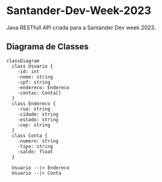 # Santander-Dev-Week-2023
Java RESTfull API criada para a Santander Dev week 2023.

## Diagrama de Classes

```mermaid
classDiagram
  class Usuario {
    -id: int
    -nome: string
    -cpf: string
    -endereco: Endereco
    -contas: Conta[]
  }
  class Endereco {
    -rua: string
    -cidade: string
    -estado: string
    -cep: string
  }
  class Conta {
    -numero: string
    -tipo: string
    -saldo: float
  }

  Usuario --|> Endereco
  Usuario --|> Conta
```
